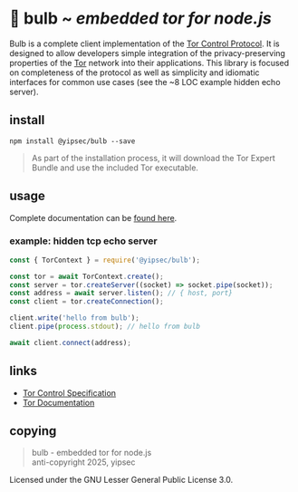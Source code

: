 # 🧅 bulb ~ *embedded tor for node.js*

Bulb is a complete client implementation of the [Tor Control Protocol](https://gitweb.torproject.org/torspec.git/plain/control-spec.txt). 
It is designed to allow developers simple integration of the privacy-preserving properties of the [Tor](https://torprojects.org) network into their applications. 
This library is focused on completeness of the protocol as well as simplicity and idiomatic interfaces for common use cases (see the ~8 LOC example hidden echo server).


## install

```
npm install @yipsec/bulb --save
```

> As part of the installation process, it will download the Tor Expert 
> Bundle and use the included Tor executable.

## usage

Complete documentation can be [found here](https://yipsec/bulb).

### example: hidden tcp echo server

```js
const { TorContext } = require('@yipsec/bulb');

const tor = await TorContext.create();
const server = tor.createServer((socket) => socket.pipe(socket)); 
const address = await server.listen(); // { host, port}
const client = tor.createConnection();

client.write('hello from bulb');
client.pipe(process.stdout); // hello from bulb

await client.connect(address);
```

## links

* [Tor Control Specification](https://github.com/torproject/torspec/blob/main/control-spec.txt)
* [Tor Documentation](https://www.torproject.org/docs/documentation.html.en)

## copying

> bulb - embedded tor for node.js  
> anti-copyright 2025, yipsec

Licensed under the GNU Lesser General Public License 3.0.

